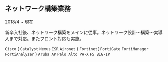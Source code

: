 ## ネットワーク構築業務

2018/4 ~ 現在

新卒入社後、ネットワーク構築をメインに従事。ネットワーク設計～構築～実導入まで対応。またフロント対応も実施。

`Cisco` ( `Catalyst` `Nexus` `ISR` `Aironet` ) `Fortinet`( `FortiGate` `FortiManager` `FortiAnalyzer` ) `Aruba AP` `Palo Alto PA-X` `F5 BIG-IP`

